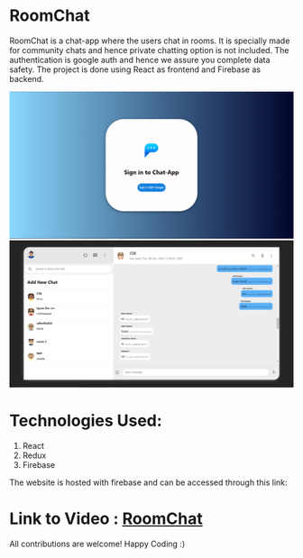# RoomChat

RoomChat is a chat-app where the users chat in rooms. It is specially made for community chats and hence private chatting option is not included. The authentication is google auth and hence we assure you complete data safety. The project is done using React as frontend and Firebase as backend. 

![alt text](https://github.com/aditramdas/RoomChat/blob/main/Chat-App.png?raw=true)
![alt text](https://github.com/aditramdas/RoomChat/blob/main/Chat-App2.png?raw=true)

# Technologies Used: 
1) React
2) Redux
3) Firebase


The website is hosted with firebase and can be accessed through this link: 
# Link to Video : [RoomChat](https://chat-app-3786b.web.app/)

All contributions are welcome!
Happy Coding :)
